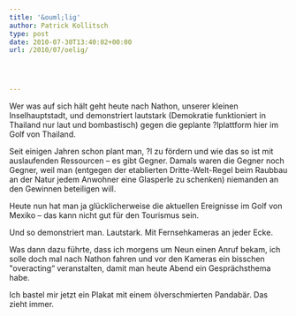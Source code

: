 ```yaml
---
title: '&ouml;lig'
author: Patrick Kollitsch
type: post
date: 2010-07-30T13:40:02+00:00
url: /2010/07/oelig/




---
```

Wer was auf sich hält geht heute nach Nathon, unserer kleinen Inselhauptstadt, und demonstriert lautstark (Demokratie funktioniert in Thailand nur laut und bombastisch) gegen die geplante ?lplattform hier im Golf von Thailand.

Seit einigen Jahren schon plant man, ?l zu fördern und wie das so ist mit auslaufenden Ressourcen – es gibt Gegner. Damals waren die Gegner noch Gegner, weil man (entgegen der etablierten Dritte-Welt-Regel beim Raubbau an der Natur jedem Anwohner eine Glasperle zu schenken) niemanden an den Gewinnen beteiligen will.

Heute nun hat man ja glücklicherweise die aktuellen Ereignisse im Golf von Mexiko – das kann nicht gut für den Tourismus sein.

Und so demonstriert man. Lautstark. Mit Fernsehkameras an jeder Ecke.

Was dann dazu führte, dass ich morgens um Neun einen Anruf bekam, ich solle doch mal nach Nathon fahren und vor den Kameras ein bisschen "overacting“ veranstalten, damit man heute Abend ein Gesprächsthema habe.

Ich bastel mir jetzt ein Plakat mit einem ölverschmierten Pandabär. Das zieht immer.